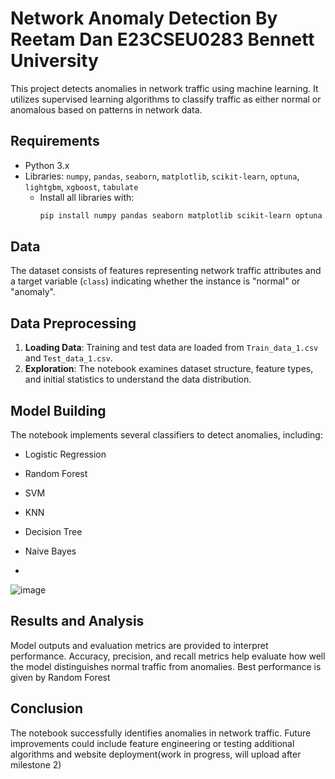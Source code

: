 
# Network Anomaly Detection By Reetam Dan E23CSEU0283 Bennett University

This project detects anomalies in network traffic using machine learning. It utilizes supervised learning algorithms to classify traffic as either normal or anomalous based on patterns in network data.

## Requirements

- Python 3.x
- Libraries: `numpy`, `pandas`, `seaborn`, `matplotlib`, `scikit-learn`, `optuna`, `lightgbm`, `xgboost`, `tabulate`
  - Install all libraries with:
    ```bash
    pip install numpy pandas seaborn matplotlib scikit-learn optuna lightgbm xgboost tabulate
    ```

## Data

The dataset consists of features representing network traffic attributes and a target variable (`class`) indicating whether the instance is "normal" or "anomaly".

## Data Preprocessing

1. **Loading Data**: Training and test data are loaded from `Train_data_1.csv` and `Test_data_1.csv`.
2. **Exploration**: The notebook examines dataset structure, feature types, and initial statistics to understand the data distribution.

## Model Building

The notebook implements several classifiers to detect anomalies, including:
- Logistic Regression
- Random Forest
- SVM
- KNN
- Decision Tree
- Naive Bayes

- 
![image](https://github.com/user-attachments/assets/b23af083-926e-4d4b-bfe6-300fbe7ba81f)

## Results and Analysis

Model outputs and evaluation metrics are provided to interpret performance. Accuracy, precision, and recall metrics help evaluate how well the model distinguishes normal traffic from anomalies.
Best performance is given by Random Forest

## Conclusion

The notebook successfully identifies anomalies in network traffic. Future improvements could include feature engineering or testing additional algorithms and website deployment(work in progress, will upload after milestone 2)
